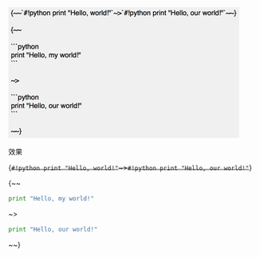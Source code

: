 ![](./../img/nest_block_replace.png)

效果

{~~`#!python print "Hello, world!"`~>`#!python print "Hello, our world!"`~~}

{~~

```python
print "Hello, my world!"
```

~>

```python
print "Hello, our world!"
```

~~}
